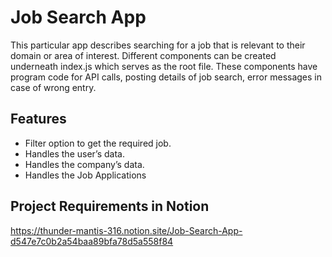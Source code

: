 # Job Search App
This particular app describes searching for a job that is relevant to their domain or area of interest. Different components can be created underneath index.js which serves as the root file. These components have program code for API calls, posting details of job search, error messages in case of wrong entry.
## Features
- Filter option to get the required job.
- Handles the user’s data.
- Handles the company’s data.
- Handles the Job Applications

## Project Requirements in Notion
https://thunder-mantis-316.notion.site/Job-Search-App-d547e7c0b2a54baa89bfa78d5a558f84
